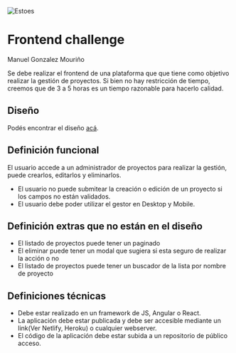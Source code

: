 
![Estoes](https://bytebucket.org/estoes-challenges/frontend/raw/1ec5e5f965bca436dda3a42dc2d186c500bda9b7/assets/images/logo.png)
	
# Frontend challenge
Manuel Gonzalez Mouriño

Se debe realizar el frontend de una plataforma que que tiene como objetivo realizar la gestión de proyectos. Si bien no hay restricción de tiempo, creemos que de 3 a 5 horas es un tiempo razonable para hacerlo calidad.

## Diseño

Podés encontrar el diseño  [acá](https://www.figma.com/file/YLDHikbDgfsZbVdEbO0H6U/Full-Stack-Test-1?node-id=1%3A1701).

## Definición funcional

El usuario accede a un administrador de proyectos para realizar la gestión, puede crearlos, editarlos y eliminarlos.

-   El usuario no puede submitear la creación o edición de un proyecto si los campos no están validados.
-   El usuario debe poder utilizar el gestor en Desktop y Mobile.

## Definición extras que no están en el diseño

-   El listado de proyectos puede tener un paginado
-   El eliminar puede tener un modal que sugiera si esta seguro de realizar la acción o no
-   El listado de proyectos puede tener un buscador de la lista por nombre de proyecto

## Definiciones técnicas

-   Debe estar realizado en un framework de JS, Angular o React.
-   La aplicación debe estar publicada y debe ser accesible mediante un link(Ver Netlify, Heroku) o cualquier webserver.
-   El código de la aplicación debe estar subida a un repositorio de público acceso.
